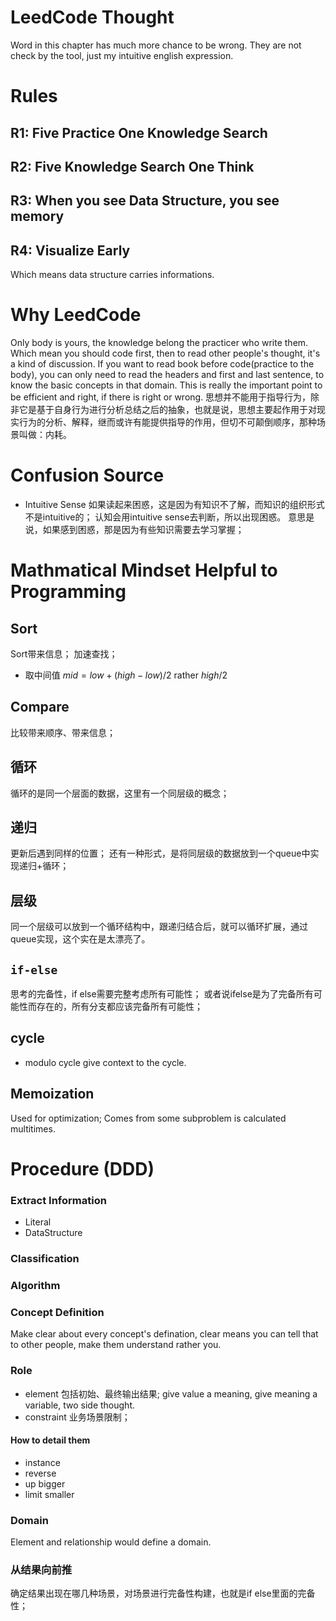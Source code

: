 # LeedCode Thought
Word in this chapter has much more chance to be wrong.
They are not check by the tool, just my intuitive english expression.

# Rules
## R1: Five Practice One Knowledge Search
## R2: Five Knowledge Search One Think
## R3: When you see Data Structure, you see memory
## R4: Visualize Early

Which means data structure carries informations.
# Why LeedCode
Only body is yours, the knowledge belong the practicer who write them.
Which mean you should code first, then to read other people's thought, it's a kind of discussion.
If you want to read book before code(practice to the body), you can only need to read the headers and first and last sentence, to know the basic concepts in that domain.
This is really the important point to be efficient and right, if there is right or wrong.
思想并不能用于指导行为，除非它是基于自身行为进行分析总结之后的抽象，也就是说，思想主要起作用于对现实行为的分析、解释，继而或许有能提供指导的作用，但切不可颠倒顺序，那种场景叫做：内耗。
# Confusion Source
- Intuitive Sense
如果读起来困惑，这是因为有知识不了解，而知识的组织形式不是intuitive的；
认知会用intuitive sense去判断，所以出现困惑。
意思是说，如果感到困惑，那是因为有些知识需要去学习掌握；

# Mathmatical Mindset Helpful to Programming
## Sort
Sort带来信息；
加速查找；
- 取中间值
$mid = low + (high - low) / 2$ rather $high / 2$
## Compare
比较带来顺序、带来信息；
## 循环
循环的是同一个层面的数据，这里有一个同层级的概念；
## 递归
更新后遇到同样的位置；
还有一种形式，是将同层级的数据放到一个queue中实现递归+循环；
## 层级
同一个层级可以放到一个循环结构中，跟递归结合后，就可以循环扩展，通过queue实现，这个实在是太漂亮了。
## `if-else`
思考的完备性，if else需要完整考虑所有可能性；
或者说ifelse是为了完备所有可能性而存在的，所有分支都应该完备所有可能性；
## cycle
- modulo
cycle give context to the cycle.
## Memoization
Used for optimization;
Comes from some subproblem is calculated multitimes.

# Procedure (DDD)
### Extract Information
- Literal
- DataStructure
### Classification
### Algorithm

### Concept Definition
Make clear about every concept's defination, clear means you can tell that to other people, make them understand rather you.
### Role
- element
包括初始、最终输出结果;
give value a meaning, give meaning a variable, two side thought.
- constraint
业务场景限制；

#### How to detail them
- instance
- reverse
- up bigger
- limit smaller

### Domain
Element and relationship would define a domain.
### 从结果向前推
确定结果出现在哪几种场景，对场景进行完备性构建，也就是if else里面的完备性；
#
